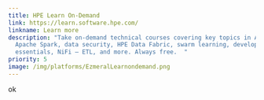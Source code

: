 ```yaml
---
title: HPE Learn On-Demand
link: https://learn.software.hpe.com/
linkname: Learn more
description: "Take on-demand technical courses covering key topics in AL/ML,
  Apache Spark, data security, HPE Data Fabric, swarm learning, developer
  essentials, NiFi – ETL, and more. Always free.  "
priority: 5
image: /img/platforms/EzmeralLearnondemand.png
---
```

ok